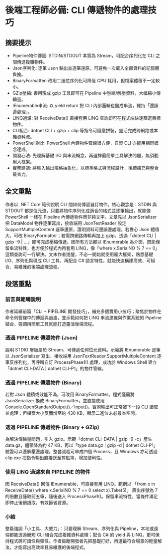 # 後端工程師必備: CLI 傳遞物件的處理技巧

## 摘要提示
- Pipeline物件傳遞: STDIN/STDOUT 本質為 Stream，可配合序列化在 CLI 之間傳送複雜物件。
- Json序列化: 逐筆 Json 輸出並逐筆還原，可避免一次載入全部資料的記憶體負擔。
- BinaryFormatter: 改用二進位序列化可降低 CPU 耗用，但檔案體積不一定較小。
- GZip壓縮: 善用現成 gzip 工具即可在 Pipeline 中壓縮/解壓資料，大幅縮小傳輸量。
- IEnumerable串流: 以 yield return 把 CLI 內部邏輯也變成串流，維持「邊讀邊處理」。
- LINQ過濾: 對 ReceiveData() 直接套用 LINQ 查詢即可在程式端快速篩選目標物件。
- CLI組合: dotnet CLI + gzip + clip 等指令可隨意拼裝，靈活完成跨網路或本機資料流。
- PowerShell對比: PowerShell 內建物件管線很方便，自製 CLI 亦能用相同概念達成。
- 開發心法: 先理解基礎 I/O 與串流概念，再選擇最簡單工具解決問題，無須動用大框架。
- 實務建議: 將輸入輸出規格抽象化，以標準格式與流程設計，後續擴充與整合最省力。

## 全文重點
作者以 .NET Core 範例說明 CLI 間如何傳遞自訂物件。核心觀念是：STDIN 與 STDOUT 都是位元流，只要將物件序列化成適合的格式並逐筆輸出，就能像 PowerShell 一樣在 Pipeline 內傳遞物件而非純文字。文章先以 JsonSerializer 把 DataModel 物件逐筆寫出，接收端用 JsonTextReader 設定 SupportMultipleContent 逐筆還原，證明資料可邊讀邊處理。若擔心 Json 體積大，可改 BinaryFormatter；若需跨網路傳輸再加上 gzip，透過「dotnet CLI | gzip -9 | …」即可完成壓縮傳遞。因所有方法都以 IEnumerable<DataModel> 為介面，既能保留串流特性，也方便於程式內再套用 LINQ，像「where x.SerialNO % 7 == 0」這類查詢可一行解決。文末作者提醒，不必一開始就使用龐大框架，熟悉基礎 I/O、序列化與現成 CLI 工具，再配合 C# 語言特性，就能快速構建高效、可組合、易維護的後端處理流程。

## 段落重點
### 前言與範疇說明
作者延續前篇「CLI + PIPELINE 開發技巧」，補充多個實用小技巧；聚焦於物件在命令列管線中的傳遞與過濾，並示範如何把 LINQ 串流思維與作業系統的 Pipeline 結合，強調用簡單工具就能打造靈活後端流程。

### 透過 PIPELINE 傳遞物件 (Json)
說明 STDIO 層級屬於 Stream，可傳遞任何位元資料。示範將 IEnumerable<DataModel> 逐筆以 JsonSerializer 寫出，接收端用 JsonTextReader.SupportMultipleContent 逐筆反序列化，再呼叫自訂 ProcessPhase1() 處理，成功於 Windows Shell 建立「dotnet CLI-DATA | dotnet CLI-P1」的物件管線。

### 透過 PIPELINE 傳遞物件 (Binary)
若對 Json 體積或效能不滿，可改用 BinaryFormatter。程式僅需將 JsonSerializer 換成 BinaryFormatter，並直接使用 Console.OpenStandardOutput()／Input()。實測輸出可正常被下一段 CLI 讀取並處理；但檔案大小反而增至約 430 KB，顯示二進位未必最省空間。

### 透過 PIPELINE 傳遞物件 (Binary + GZip)
為解決傳輸量問題，引入 gzip。示範「dotnet CLI-DATA | gzip -9 -c」產生 data.gz，體積降為約 47 KB，再以「type data.gz | gzip -d | dotnet CLI-P1」驗證可以邊解壓邊處理。整套流程可串成四個 Process，且 Windows 亦可透過 clip.exe 把指令輸出直接送至剪貼簿，增加便利性。

### 使用 LINQ 過濾來自 PIPELINE 的物件
因 ReceiveData() 回傳 IEnumerable<DataModel>，可直接套用 LINQ。範例以 「from x in ReceiveData() where x.SerialNO % 7 == 0 select x).Take(5)」 篩出序號為 7 的倍數且僅取前五筆，隨後送入 ProcessPhase1()。保留串流特性，當條件滿足即停止後續讀取，有效節省資源。

### 小結
整篇強調「小工具、大威力」：只要理解 Stream、序列化與 Pipeline，本地或遠端都能透過簡短 CLI 組合完成複雜資料處理；配合 C# 的 yield 與 LINQ，更可保持程式碼可讀性與彈性。作者鼓勵開發者先把基礎打好，再選最符合場景的輕量解法，才能寫出高效率且易維護的後端程式。